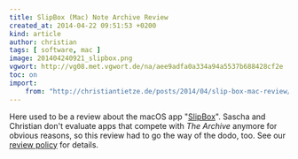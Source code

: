 ```yaml
---
title: SlipBox (Mac) Note Archive Review 
created_at: 2014-04-22 09:51:53 +0200
kind: article
author: christian
tags: [ software, mac ]
image: 201404240921_slipbox.png
vgwort: http://vg08.met.vgwort.de/na/aee9adfa0a334a94a5537b688428cf2e
toc: on
import:
    from: "http://christiantietze.de/posts/2014/04/slip-box-mac-review/"
---
```


Here used to be a review about the macOS app "[SlipBox](http://tabi-software.com/slipbox/)". Sascha and Christian don't evaluate apps that compete with _The Archive_ anymore for obvious reasons, so this review had to go the way of the dodo, too. See our [review policy](/posts/our-software-review-policy/) for details.
